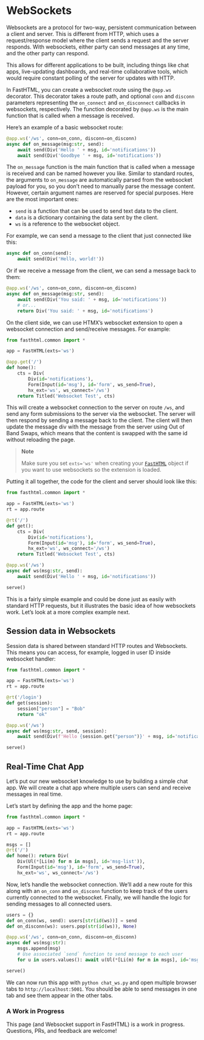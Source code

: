 # WebSockets


<!-- WARNING: THIS FILE WAS AUTOGENERATED! DO NOT EDIT! -->

Websockets are a protocol for two-way, persistent communication between
a client and server. This is different from HTTP, which uses a
request/response model where the client sends a request and the server
responds. With websockets, either party can send messages at any time,
and the other party can respond.

This allows for different applications to be built, including things
like chat apps, live-updating dashboards, and real-time collaborative
tools, which would require constant polling of the server for updates
with HTTP.

In FastHTML, you can create a websocket route using the `@app.ws`
decorator. This decorator takes a route path, and optional `conn` and
`disconn` parameters representing the `on_connect` and `on_disconnect`
callbacks in websockets, respectively. The function decorated by
`@app.ws` is the main function that is called when a message is
received.

Here’s an example of a basic websocket route:

``` python
@app.ws('/ws', conn=on_conn, disconn=on_disconn)
async def on_message(msg:str, send):
    await send(Div('Hello ' + msg, id='notifications'))
    await send(Div('Goodbye ' + msg, id='notifications'))
```

The `on_message` function is the main function that is called when a
message is received and can be named however you like. Similar to
standard routes, the arguments to `on_message` are automatically parsed
from the websocket payload for you, so you don’t need to manually parse
the message content. However, certain argument names are reserved for
special purposes. Here are the most important ones:

- `send` is a function that can be used to send text data to the client.
- `data` is a dictionary containing the data sent by the client.
- `ws` is a reference to the websocket object.

For example, we can send a message to the client that just connected
like this:

``` python
async def on_conn(send):
    await send(Div('Hello, world!'))
```

Or if we receive a message from the client, we can send a message back
to them:

``` python
@app.ws('/ws', conn=on_conn, disconn=on_disconn)
async def on_message(msg:str, send):
    await send(Div('You said: ' + msg, id='notifications'))
    # or...
    return Div('You said: ' + msg, id='notifications')
```

On the client side, we can use HTMX’s websocket extension to open a
websocket connection and send/receive messages. For example:

``` python
from fasthtml.common import *

app = FastHTML(exts='ws')

@app.get('/')
def home():
    cts = Div(
        Div(id='notifications'),
        Form(Input(id='msg'), id='form', ws_send=True),
        hx_ext='ws', ws_connect='/ws')
    return Titled('Websocket Test', cts)
```

This will create a websocket connection to the server on route `/ws`,
and send any form submissions to the server via the websocket. The
server will then respond by sending a message back to the client. The
client will then update the message div with the message from the server
using Out of Band Swaps, which means that the content is swapped with
the same id without reloading the page.

<div>

> **Note**
>
> Make sure you set `exts='ws'` when creating your
> [`FastHTML`](https://AnswerDotAI.github.io/fasthtml/api/core.html#fasthtml)
> object if you want to use websockets so the extension is loaded.

</div>

Putting it all together, the code for the client and server should look
like this:

``` python
from fasthtml.common import *

app = FastHTML(exts='ws')
rt = app.route

@rt('/')
def get():
    cts = Div(
        Div(id='notifications'),
        Form(Input(id='msg'), id='form', ws_send=True),
        hx_ext='ws', ws_connect='/ws')
    return Titled('Websocket Test', cts)

@app.ws('/ws')
async def ws(msg:str, send):
    await send(Div('Hello ' + msg, id='notifications'))

serve()
```

This is a fairly simple example and could be done just as easily with
standard HTTP requests, but it illustrates the basic idea of how
websockets work. Let’s look at a more complex example next.

## Session data in Websockets

Session data is shared between standard HTTP routes and Websockets. This
means you can access, for example, logged in user ID inside websocket
handler:

``` python
from fasthtml.common import *

app = FastHTML(exts='ws')
rt = app.route

@rt('/login')
def get(session):
    session["person"] = "Bob"
    return "ok"

@app.ws('/ws')
async def ws(msg:str, send, session):
    await send(Div(f'Hello {session.get("person")}' + msg, id='notifications'))

serve()
```

## Real-Time Chat App

Let’s put our new websocket knowledge to use by building a simple chat
app. We will create a chat app where multiple users can send and receive
messages in real time.

Let’s start by defining the app and the home page:

``` python
from fasthtml.common import *

app = FastHTML(exts='ws')
rt = app.route

msgs = []
@rt('/')
def home(): return Div(
    Div(Ul(*[Li(m) for m in msgs], id='msg-list')),
    Form(Input(id='msg'), id='form', ws_send=True),
    hx_ext='ws', ws_connect='/ws')
```

Now, let’s handle the websocket connection. We’ll add a new route for
this along with an `on_conn` and `on_disconn` function to keep track of
the users currently connected to the websocket. Finally, we will handle
the logic for sending messages to all connected users.

``` python
users = {}
def on_conn(ws, send): users[str(id(ws))] = send
def on_disconn(ws): users.pop(str(id(ws)), None)

@app.ws('/ws', conn=on_conn, disconn=on_disconn)
async def ws(msg:str):
    msgs.append(msg)
    # Use associated `send` function to send message to each user
    for u in users.values(): await u(Ul(*[Li(m) for m in msgs], id='msg-list'))

serve()
```

We can now run this app with `python chat_ws.py` and open multiple
browser tabs to `http://localhost:5001`. You should be able to send
messages in one tab and see them appear in the other tabs.

### A Work in Progress

This page (and Websocket support in FastHTML) is a work in progress.
Questions, PRs, and feedback are welcome!
